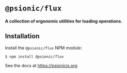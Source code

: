 # `@psionic/flux`

#### <b>A collection of ergonomic utilities for loading operations.</b>

## Installation

Install the `@psionic/flux` NPM module:

```
$ npm install @psionic/flux
```

See the docs at https://psionicjs.org